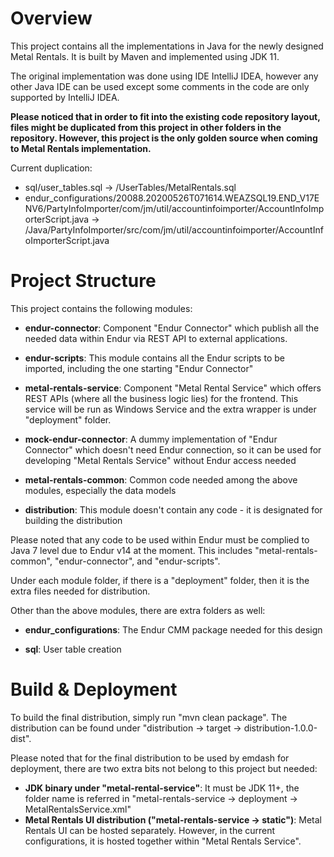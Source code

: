 # Overview

This project contains all the implementations in Java for the newly designed Metal Rentals. 
It is built by Maven and implemented using JDK 11. 

The original implementation was done using IDE IntelliJ IDEA, 
however any other Java IDE can be used except some comments in the code are only supported by IntelliJ IDEA.

**Please noticed that in order to fit into the existing code repository layout,
files might be duplicated from this project in other folders in the repository.
However, this project is the only golden source when coming to Metal Rentals implementation.**

Current duplication:
* sql/user_tables.sql -> /UserTables/MetalRentals.sql
* endur_configurations/20088.20200526T071614.WEAZSQL19.END_V17ENV6/PartyInfoImporter/com/jm/util/accountinfoimporter/AccountInfoImporterScript.java -> /Java/PartyInfoImporter/src/com/jm/util/accountinfoimporter/AccountInfoImporterScript.java

# Project Structure

This project contains the following modules:

* **endur-connector**: 
Component "Endur Connector" which publish all the needed data within Endur via REST API to external applications.

* **endur-scripts**:
This module contains all the Endur scripts to be imported, including the one starting "Endur Connector"

* **metal-rentals-service**:
Component "Metal Rental Service" which offers REST APIs (where all the business logic lies) for the frontend.
This service will be run as Windows Service and the extra wrapper is under "deployment" folder.

* **mock-endur-connector**:
A dummy implementation of "Endur Connector" which doesn't need Endur connection, 
so it can be used for developing "Metal Rentals Service" without Endur access needed

* **metal-rentals-common**:
Common code needed among the above modules, especially the data models

* **distribution**:
This module doesn't contain any code - it is designated for building the distribution

Please noted that any code to be used within Endur must be complied to Java 7 level due to Endur v14 at the moment.
This includes "metal-rentals-common", "endur-connector", and "endur-scripts".

Under each module folder, if there is a "deployment" folder, then it is the extra files needed for distribution.

Other than the above modules, there are extra folders as well:

* **endur_configurations**:
The Endur CMM package needed for this design

* **sql**:
User table creation

# Build & Deployment

To build the final distribution, simply run "mvn clean package".
The distribution can be found under "distribution -> target -> distribution-1.0.0-dist".

Please noted that for the final distribution to be used by emdash for deployment, 
there are two extra bits not belong to this project but needed:

* **JDK binary under "metal-rental-service"**: 
It must be JDK 11+, the folder name is referred in "metal-rentals-service -> deployment -> MetalRentalsService.xml"
* **Metal Rentals UI distribution ("metal-rentals-service -> static")**: 
Metal Rentals UI can be hosted separately.
However, in the current configurations, it is hosted together within "Metal Rentals Service".
